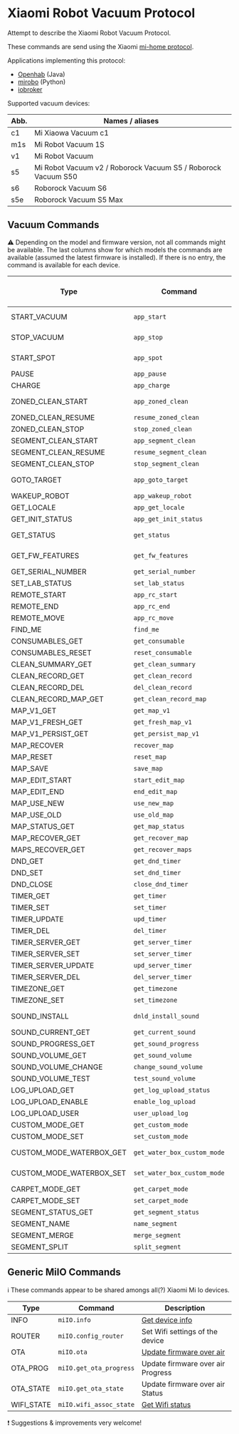 # Xiaomi Robot Vacuum Protocol

Attempt to describe the Xiaomi Robot Vacuum Protocol.

These commands are send using the Xiaomi [mi-home protocol](Protocol.md).

Applications implementing this protocol:

* [Openhab](https://github.com/openhab/openhab-addons/tree/2.5.x/bundles/org.openhab.binding.miio) (Java)
* [mirobo](https://github.com/rytilahti/python-miio)  (Python)
* [iobroker](https://github.com/iobroker-community-adapters/ioBroker.mihome-vacuum)

Supported vacuum devices:

| Abb. | Names / aliases                                               |
| ---- | ------------------------------------------------------------- |
| c1   | Mi Xiaowa Vacuum c1                                           |
| m1s  | Mi Robot Vacuum 1S                                            |
| v1   | Mi Robot Vacuum                                               |
| s5   | Mi Robot Vacuum v2 / Roborock Vacuum S5 / Roborock Vacuum S50 |
| s6   | Roborock Vacuum S6                                            |
| s5e  | Roborock Vacuum S5 Max                                        |

## Vacuum Commands

:warning: Depending on the model and firmware version, not all commands might be available.
The last columns show for which models the commands are available (assumed the latest firmware is installed).
If there is no entry, the command is available for each device.

| Type                     | Command                     | Documentation                                     | Only available for |
| ------------------------ | --------------------------- | ------------------------------------------------- | ------------------ |
| START_VACUUM             | `app_start`                 | Start vacuuming                                   |                    |
| STOP_VACUUM              | `app_stop`                  | Stop vacuuming                                    |                    |
| START_SPOT               | `app_spot`                  | Start spot cleaning                               |                    |
| PAUSE                    | `app_pause`                 | Pause cleaning                                    |                    |
| CHARGE                   | `app_charge`                | Start charging                                    |                    |
| ZONED_CLEAN_START        | `app_zoned_clean`           | [Zone Cleaning](zoned_clean.md)                   | v1, s5, s6, s5e    |
| ZONED_CLEAN_RESUME       | `resume_zoned_clean`        | -                                                 | s5e                |
| ZONED_CLEAN_STOP         | `stop_zoned_clean`          | -                                                 | s5e                |
| SEGMENT_CLEAN_START      | `app_segment_clean`         | -                                                 | s5e                |
| SEGMENT_CLEAN_RESUME     | `resume_segment_clean`      | -                                                 | s5e                |
| SEGMENT_CLEAN_STOP       | `stop_segment_clean`        | -                                                 | s5e                |
| GOTO_TARGET              | `app_goto_target`           | [Goto Target](goto_target.md)                     | v1, s5, s6, s5e    |
| WAKEUP_ROBOT             | `app_wakeup_robot`          | -                                                 | s5e                |
| GET_LOCALE               | `app_get_locale`            | -                                                 | s5e                |
| GET_INIT_STATUS          | `app_get_init_status`       | -                                                 | s5e                |
| GET_STATUS               | `get_status`                | [Status Message](status.md)                       |                    |
| GET_FW_FEATURES          | `get_fw_features`           | [Firmware Features](fw_features.md)               | s5e                |
| GET_SERIAL_NUMBER        | `get_serial_number`         | [Serial Number](serial_number.md)                 |                    |
| SET_LAB_STATUS           | `set_lab_status`            | -                                                 | s5e                |
| REMOTE_START             | `app_rc_start`              | [Remote Control](rc.md)                           |                    |
| REMOTE_END               | `app_rc_end`                | [Remote Control](rc.md)                           |                    |
| REMOTE_MOVE              | `app_rc_move`               | [Remote Control](rc.md)                           |                    |
| FIND_ME                  | `find_me`                   | [Find Robot](find_me.md)                          |                    |
| CONSUMABLES_GET          | `get_consumable`            | [Consumable](consumable.md)                       |                    |
| CONSUMABLES_RESET        | `reset_consumable`          | [Consumable](consumable.md)                       |                    |
| CLEAN_SUMMARY_GET        | `get_clean_summary`         | [Clean Summary](clean_summary+record.md)          |                    |
| CLEAN_RECORD_GET         | `get_clean_record`          | [Clean Summary](clean_summary+record.md)          |                    |
| CLEAN_RECORD_DEL         | `del_clean_record`          | -                                                 | s5e                |
| CLEAN_RECORD_MAP_GET     | `get_clean_record_map`      | -                                                 |                    |
| MAP_V1_GET               | `get_map_v1`                | [Map V1](map_v1.md)                               |                    |
| MAP_V1_FRESH_GET         | `get_fresh_map_v1`          | -                                                 | s5e                |
| MAP_V1_PERSIST_GET       | `get_persist_map_v1`        | -                                                 | s5e                |
| MAP_RECOVER              | `recover_map`               | -                                                 | s5e                |
| MAP_RESET                | `reset_map`                 | -                                                 | s5e                |
| MAP_SAVE                 | `save_map`                  | -                                                 | s5e                |
| MAP_EDIT_START           | `start_edit_map`            | -                                                 | s5e                |
| MAP_EDIT_END             | `end_edit_map`              | -                                                 | s5e                |
| MAP_USE_NEW              | `use_new_map`               | -                                                 | s5e                |
| MAP_USE_OLD              | `use_old_map`               | -                                                 | s5e                |
| MAP_STATUS_GET           | `get_map_status`            | -                                                 | s5e                |
| MAP_RECOVER_GET          | `get_recover_map`           | -                                                 | s5e                |
| MAPS_RECOVER_GET         | `get_recover_maps`          | -                                                 | s5e                |
| DND_GET                  | `get_dnd_timer`             | [Do Not Disturb](dnd_timer.md)                    |                    |
| DND_SET                  | `set_dnd_timer`             | [Do Not Disturb](dnd_timer.md)                    |                    |
| DND_CLOSE                | `close_dnd_timer`           | [Do Not Disturb](dnd_timer.md)                    |                    |
| TIMER_GET                | `get_timer`                 | [Cleaning Timer](timer.md)                        |                    |
| TIMER_SET                | `set_timer`                 | [Cleaning Timer](timer.md)                        |                    |
| TIMER_UPDATE             | `upd_timer`                 | [Cleaning Timer](timer.md)                        |                    |
| TIMER_DEL                | `del_timer`                 | [Cleaning Timer](timer.md)                        |                    |
| TIMER_SERVER_GET         | `get_server_timer`          | [Cleaning Timer](timer.md)                        | s5e                |
| TIMER_SERVER_SET         | `set_server_timer`          | [Cleaning Timer](timer.md)                        | s5e                |
| TIMER_SERVER_UPDATE      | `upd_server_timer`          | [Cleaning Timer](timer.md)                        | s5e                |
| TIMER_SERVER_DEL         | `del_server_timer`          | [Cleaning Timer](timer.md)                        | s5e                |
| TIMEZONE_GET             | `get_timezone`              | [Timezone](timezone.md)                           |                    |
| TIMEZONE_SET             | `set_timezone`              | [Timezone](timezone.md)                           |                    |
| SOUND_INSTALL            | `dnld_install_sound`        | [Voice Pack Installation](install_sound.md)       |                    |
| SOUND_CURRENT_GET        | `get_current_sound`         | [Current Sound](current_sound.md)                 |                    |
| SOUND_PROGRESS_GET       | `get_sound_progress`        | -                                                 | s5e                |
| SOUND_VOLUME_GET         | `get_sound_volume`          | -                                                 |                    |
| SOUND_VOLUME_CHANGE      | `change_sound_volume`       | -                                                 | s5e                |
| SOUND_VOLUME_TEST        | `test_sound_volume`         | -                                                 | s5e                |
| LOG_UPLOAD_GET           | `get_log_upload_status`     | [Log Upload](log_upload.md)                       |                    |
| LOG_UPLOAD_ENABLE        | `enable_log_upload`         | -                                                 |                    |
| LOG_UPLOAD_USER          | `user_upload_log`           | -                                                 | s5e                |
| CUSTOM_MODE_GET          | `get_custom_mode`           | [Custom Mode](custom_mode.md)                     |                    |
| CUSTOM_MODE_SET          | `set_custom_mode`           | [Custom Mode](custom_mode.md)                     |                    |
| CUSTOM_MODE_WATERBOX_GET | `get_water_box_custom_mode` | [Water Box Custom Mode](water_box_custom_mode.md) | s5e                |
| CUSTOM_MODE_WATERBOX_SET | `set_water_box_custom_mode` | [Water Box Custom Mode](water_box_custom_mode.md) | s5e                |
| CARPET_MODE_GET          | `get_carpet_mode`           | -                                                 | s5e                |
| CARPET_MODE_SET          | `set_carpet_mode`           | -                                                 | s5e                |
| SEGMENT_STATUS_GET       | `get_segment_status`        | -                                                 | s5e                |
| SEGMENT_NAME             | `name_segment`              | -                                                 | s5e                |
| SEGMENT_MERGE            | `merge_segment`             | -                                                 | s5e                |
| SEGMENT_SPLIT            | `split_segment`             | -                                                 | s5e                |

## Generic MiIO Commands

:information_source: These commands appear to be shared amongs all(?) Xiaomi Mi Io devices.

| Type       | Command                 | Description                                 |
| ---------- | ----------------------- | ------------------------------------------- |
| INFO       | `miIO.info`             | [Get device info](miIO-info.md)             |
| ROUTER     | `miIO.config_router`    | Set Wifi settings of the device             |
| OTA        | `miIO.ota`              | [Update firmware over air](miIO-ota.md)     |
| OTA_PROG   | `miIO.get_ota_progress` | Update firmware over air Progress           |
| OTA_STATE  | `miIO.get_ota_state`    | Update firmware over air Status             |
| WIFI_STATE | `miIO.wifi_assoc_state` | [Get Wifi status](miIO-wifi_assoc_state.md) |

:exclamation: Suggestions & improvements very welcome!
